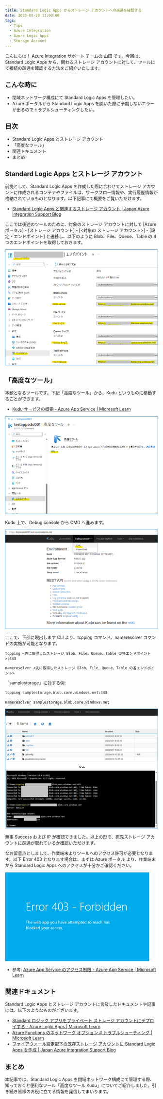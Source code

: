 ```yaml
---
title: Standard Logic Apps からストレージ アカウントへの疎通を確認する
date: 2023-08-20 11:00:00
tags:
  - Tips
  - Azure Integration
  - Azure Logic Apps 
  - Storage Account
---
```


こんにちは！  Azure Integration サポート チームの 山田 です。今回は、Standard Logic Apps から、関わるストレージ アカウントに対して、ツールにて接続の疎通を確認する方法をご紹介いたします。

<!-- more -->

## こんな時に

- 閉域ネットワーク構成にて Standard Logic Apps を管理したい。
- Azure ポータルから Standard Logic Apps を開いた際に予期しないエラーが出るのでトラブルシューティングしたい。

## 目次
- Standard Logic Apps とストレージ アカウント
- 「高度なツール」
- 関連ドキュメント
- まとめ

## Standard Logic Apps とストレージ アカウント

前提として、Standard Logic Apps を作成した際に合わせてストレージ アカウントに作成されるコンテナやファイルは、ワークフロー情報や、実行履歴情報が格納されているものとなります。以下記事にて概要をご覧いただけます。

- [Standard Logic Apps と関連するストレージ アカウント | Japan Azure Integration Support Blog](https://jpazinteg.github.io/blog/LogicApps/StandardLogicApps-StorageAccount/)

ここでは後述のツールのために、対象のストレージ アカウントに対して [Azure ポータル] - [ストレージ アカウント] - [<対象の ストレージ アカウント>] - [設定 - エンドポイント] と遷移し、以下のように Blob、File、Queue、Table の 4 つのエンドポイントを取得しておきます。

![](./StandardLogicApps-Ping/StandardLogicApps-Ping-4.png)


## 「高度なツール」

本題となるツールです。下記「高度なツール」から、Kudu というものに移動することができます。

- [Kudu サービスの概要 - Azure App Service | Microsoft Learn](https://learn.microsoft.com/ja-jp/azure/app-service/resources-kudu)

![](./StandardLogicApps-Ping/StandardLogicApps-Ping-1.png)

Kudu 上で、Debug console から CMD へ進みます。

![](./StandardLogicApps-Ping/StandardLogicApps-Ping-2.png)

ここで、下部に現出します CLI より、tcpping コマンド、nameresolver コマンドの実施が可能となります。

`tcpping <先に取得したストレージ Blob、File、Queue、Table の各エンドポイント>:443`

`nameresolver <先に取得したストレージ Blob、File、Queue、Table の各エンドポイント>`

「samplestorage」に対する例: 

```
tcpping samplestorage.blob.core.windows.net:443 

nameresolver samplestorage.blob.core.windows.net
```

![](./StandardLogicApps-Ping/StandardLogicApps-Ping-3.png)

無事 Success および IP が確認できました。以上の形で、宛先ストレージ アカウントに疎通が取れているか確認いただけます。

なお留意点としまして、作業端末よりツールへのアクセス許可が必要となります。以下 Error 403 となります場合は、まずは Azure ポータル より、作業端末から Standard Logic Apps へのアクセスが十分かご確認ください。
 
![](./StandardLogicApps-Ping/StandardLogicApps-Ping-0.png)

- 参考: [Azure App Service のアクセス制限 - Azure App Service | Microsoft Learn](https://learn.microsoft.com/ja-jp/azure/app-service/app-service-ip-restrictions?tabs=azurecli)


## 関連ドキュメント

Standard Logic Apps とストレージ アカウントに言及したドキュメントや記事には、以下のようなものがございます。

- [Standard ロジック アプリをプライベート ストレージ アカウントにデプロイする - Azure Logic Apps | Microsoft Learn](https://learn.microsoft.com/ja-jp/azure/logic-apps/deploy-single-tenant-logic-apps-private-storage-account)
- [Azure Functions のネットワーク オプション # トラブルシューティング | Microsoft Learn](https://learn.microsoft.com/ja-jp/azure/azure-functions/functions-networking-options?tabs=azure-cli#troubleshooting)
- [ファイアウォール設定配下の既存ストレージ アカウントに Standard Logic Apps を作成 | Japan Azure Integration Support Blog](https://jpazinteg.github.io/blog/LogicApps/SecBlobStandardLA/)


## まとめ

本記事では、Standard Logic Apps を閉域ネットワーク構成にて管理する際、知っておくと便利なツール「高度なツール Kudu」についてご紹介しました。引き続き皆様のお役に立てる情報を発信してまいります。

